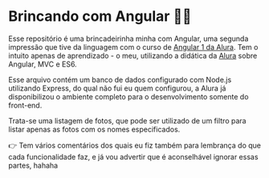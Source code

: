 # Brincando com Angular :ok_woman:

Esse repositório é uma brincadeirinha minha com Angular, uma segunda impressão que tive da linguagem com o curso de [Angular 1 da Alura](https://cursos.alura.com.br/course/angularjs-mvc/). Tem o intuito apenas de aprendizado - o meu, utilizando a didática da [Alura](https://github.com/alura-cursos) sobre Angular, MVC e ES6.

Esse arquivo contém um banco de dados configurado com Node.js utilizando Express, do qual não fui eu quem configurou, a Alura já disponibilizou o ambiente completo para o desenvolvimento somente do front-end.

Trata-se uma listagem de fotos, que pode ser utilizado de um filtro para listar apenas as fotos com os nomes especificados.

:point_right: Tem vários comentários dos quais eu fiz também para lembrança do que cada funcionalidade faz, e já vou advertir que é aconselhável ignorar essas partes, hahaha
